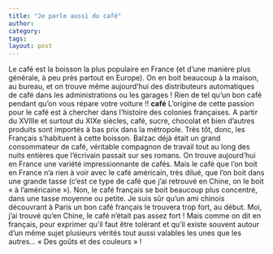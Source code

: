 ```yaml
---
title: "Je parle aussi du café"
author:
category: 
tags: 
layout: post
---
```

Le café est la boisson la plus populaire en France (et d’une manière plus générale, à peu près partout en Europe). On en boit beaucoup à la maison, au bureau, et on trouve même aujourd’hui des distributeurs automatiques de café dans les administrations ou les garages ! Rien de tel qu’un bon café pendant qu’on vous répare votre voiture !!
<a href="/node/60"></a><strong>café</strong>
L’origine de cette passion pour le café est à chercher dans l’histoire des colonies françaises. A partir du XVIIIe et surtout du XIXe siècles, café, sucre, chocolat et bien d’autres produits sont importés à bas prix dans la métropole. Très tôt, donc, les Français s’habituent à cette boisson. Balzac déjà était un grand consommateur de café, véritable compagnon de travail tout au long des nuits entières que l’écrivain passait sur ses romans.
On trouve aujourd’hui en France une variété impressionnante de cafés. Mais le café que l’on boit en France n’a rien à voir avec le café américain, très dilué, que l’on boit dans une grande tasse (c’est ce type de café que j’ai retrouvé en Chine, on le boit « à l’américaine »). Non, le café français se boit beaucoup plus concentré, dans une tasse moyenne ou petite. Je suis sûr qu’un ami chinois découvrant à Paris un bon café français le trouvera trop fort, au début. Moi, j’ai trouvé qu’en Chine, le café n’était pas assez fort ! Mais comme on dit en français, pour exprimer qu’il faut être tolérant et qu’il existe souvent autour d’un même sujet plusieurs vérités tout aussi valables les unes que les autres… « Des goûts et des couleurs » !

